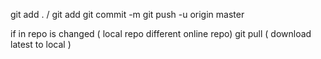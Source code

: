 git add . / git add <filename>
git commit -m <message>
git push -u origin master

if in repo is changed ( local repo different online repo)
git pull ( download latest to local  )